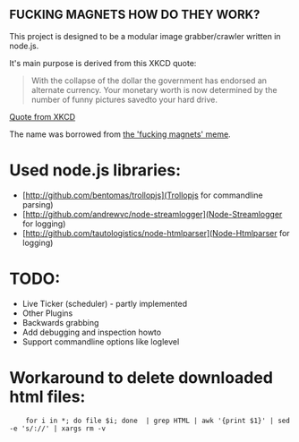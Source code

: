 FUCKING MAGNETS HOW DO THEY WORK?
---------------------------------

This project is designed to be a modular image grabber/crawler written in node.js.

It's main purpose is derived from this XKCD quote:

> With the collapse of the dollar the government has endorsed an alternate currency.
> Your monetary worth is now determined by the number of funny pictures savedto your hard drive.

[Quote from XKCD](http://xkcd.com/512/)

The name was borrowed from [the 'fucking magnets' meme](http://knowyourmeme.com/memes/f-cking-magnets-how-do-they-work).

Used node.js libraries:
=======================
  
  * [http://github.com/bentomas/trollopjs](Trollopjs for commandline parsing)
  * [http://github.com/andrewvc/node-streamlogger](Node-Streamlogger for logging)
  * [http://github.com/tautologistics/node-htmlparser](Node-Htmlparser for logging)

TODO:
=====

  * Live Ticker (scheduler) - partly implemented
  * Other Plugins
  * Backwards grabbing
  * Add debugging and inspection howto
  * Support commandline options like loglevel 


Workaround to delete downloaded html files:
===========================================

        for i in *; do file $i; done  | grep HTML | awk '{print $1}' | sed -e 's/://' | xargs rm -v
